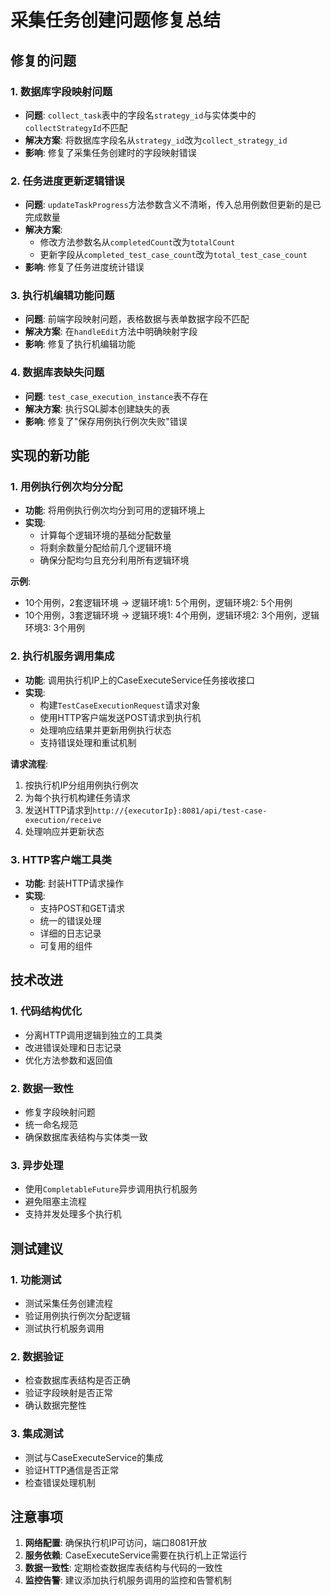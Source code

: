 # 采集任务创建问题修复总结

## 修复的问题

### 1. 数据库字段映射问题
- **问题**: `collect_task`表中的字段名`strategy_id`与实体类中的`collectStrategyId`不匹配
- **解决方案**: 将数据库字段名从`strategy_id`改为`collect_strategy_id`
- **影响**: 修复了采集任务创建时的字段映射错误

### 2. 任务进度更新逻辑错误
- **问题**: `updateTaskProgress`方法参数含义不清晰，传入总用例数但更新的是已完成数量
- **解决方案**: 
  - 修改方法参数名从`completedCount`改为`totalCount`
  - 更新字段从`completed_test_case_count`改为`total_test_case_count`
- **影响**: 修复了任务进度统计错误

### 3. 执行机编辑功能问题
- **问题**: 前端字段映射问题，表格数据与表单数据字段不匹配
- **解决方案**: 在`handleEdit`方法中明确映射字段
- **影响**: 修复了执行机编辑功能

### 4. 数据库表缺失问题
- **问题**: `test_case_execution_instance`表不存在
- **解决方案**: 执行SQL脚本创建缺失的表
- **影响**: 修复了"保存用例执行例次失败"错误

## 实现的新功能

### 1. 用例执行例次均分分配
- **功能**: 将用例执行例次均分到可用的逻辑环境上
- **实现**: 
  - 计算每个逻辑环境的基础分配数量
  - 将剩余数量分配给前几个逻辑环境
  - 确保分配均匀且充分利用所有逻辑环境

**示例**:
- 10个用例，2套逻辑环境 → 逻辑环境1: 5个用例，逻辑环境2: 5个用例
- 10个用例，3套逻辑环境 → 逻辑环境1: 4个用例，逻辑环境2: 3个用例，逻辑环境3: 3个用例

### 2. 执行机服务调用集成
- **功能**: 调用执行机IP上的CaseExecuteService任务接收接口
- **实现**:
  - 构建`TestCaseExecutionRequest`请求对象
  - 使用HTTP客户端发送POST请求到执行机
  - 处理响应结果并更新用例执行状态
  - 支持错误处理和重试机制

**请求流程**:
1. 按执行机IP分组用例执行例次
2. 为每个执行机构建任务请求
3. 发送HTTP请求到`http://{executorIp}:8081/api/test-case-execution/receive`
4. 处理响应并更新状态

### 3. HTTP客户端工具类
- **功能**: 封装HTTP请求操作
- **实现**:
  - 支持POST和GET请求
  - 统一的错误处理
  - 详细的日志记录
  - 可复用的组件

## 技术改进

### 1. 代码结构优化
- 分离HTTP调用逻辑到独立的工具类
- 改进错误处理和日志记录
- 优化方法参数和返回值

### 2. 数据一致性
- 修复字段映射问题
- 统一命名规范
- 确保数据库表结构与实体类一致

### 3. 异步处理
- 使用`CompletableFuture`异步调用执行机服务
- 避免阻塞主流程
- 支持并发处理多个执行机

## 测试建议

### 1. 功能测试
- 测试采集任务创建流程
- 验证用例执行例次分配逻辑
- 测试执行机服务调用

### 2. 数据验证
- 检查数据库表结构是否正确
- 验证字段映射是否正常
- 确认数据完整性

### 3. 集成测试
- 测试与CaseExecuteService的集成
- 验证HTTP通信是否正常
- 检查错误处理机制

## 注意事项

1. **网络配置**: 确保执行机IP可访问，端口8081开放
2. **服务依赖**: CaseExecuteService需要在执行机上正常运行
3. **数据一致性**: 定期检查数据库表结构与代码的一致性
4. **监控告警**: 建议添加执行机服务调用的监控和告警机制

